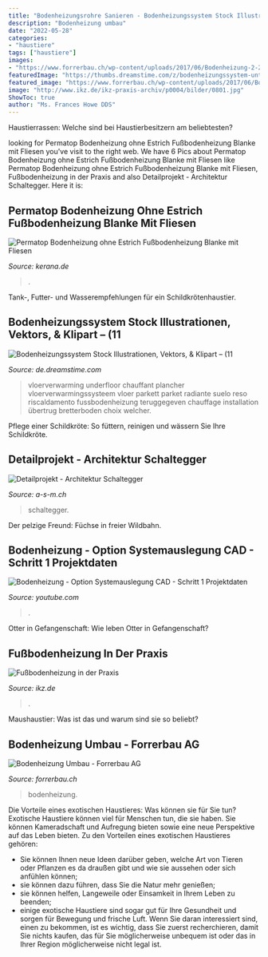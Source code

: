 ```yaml
---
title: "Bodenheizungsrohre Sanieren - Bodenheizungssystem Stock Illustrationen, Vektors, &amp; Klipart – (11"
description: "Bodenheizung umbau"
date: "2022-05-28"
categories:
- "haustiere"
tags: ["haustiere"]
images:
- "https://www.forrerbau.ch/wp-content/uploads/2017/06/Bodenheizung-2-200x300.jpg"
featuredImage: "https://thumbs.dreamstime.com/z/bodenheizungssystem-unter-bretterboden-d-übertrug-abbildung-99642393.jpg"
featured_image: "https://www.forrerbau.ch/wp-content/uploads/2017/06/Bodenheizung-2-200x300.jpg"
image: "http://www.ikz.de/ikz-praxis-archiv/p0004/bilder/0801.jpg"
ShowToc: true
author: "Ms. Frances Howe DDS"
---
```



Haustierrassen: Welche sind bei Haustierbesitzern am beliebtesten?

	

		
looking for Permatop Bodenheizung ohne Estrich Fußbodenheizung Blanke mit Fliesen you've visit to the right web. We have 6 Pics about Permatop Bodenheizung ohne Estrich Fußbodenheizung Blanke mit Fliesen like Permatop Bodenheizung ohne Estrich Fußbodenheizung Blanke mit Fliesen, Fußbodenheizung in der Praxis and also Detailprojekt - Architektur Schaltegger. Here it is:
		
    
## Permatop Bodenheizung Ohne Estrich Fußbodenheizung Blanke Mit Fliesen

<img loading=lazy src="http://www.kerana.de/bilder/Bd/Bodenheizung_Blanke_Permatop_3.jpg" onerror="this.onerror=null;this.src='https://tse2.mm.bing.net/th?id=OIP.snM3vDhoCDiBUAW-jfO7nQHaFO&amp;pid=15.1';" alt="Permatop Bodenheizung ohne Estrich Fußbodenheizung Blanke mit Fliesen">

_Source: kerana.de_

>. 

	

Tank-, Futter- und Wasserempfehlungen für ein Schildkrötenhaustier.

    
## Bodenheizungssystem Stock Illustrationen, Vektors, &amp; Klipart – (11

<img loading=lazy src="https://thumbs.dreamstime.com/z/bodenheizungssystem-unter-bretterboden-d-übertrug-abbildung-99642393.jpg" onerror="this.onerror=null;this.src='https://tse2.mm.bing.net/th?id=OIP.0OOlz7nZyMZXofMOVi-IQAHaE1&amp;pid=15.1';" alt="Bodenheizungssystem Stock Illustrationen, Vektors, &amp; Klipart – (11">

_Source: de.dreamstime.com_

>vloerverwarming underfloor chauffant plancher vloerverwarmingssysteem vloer parkett parket radiante suelo reso riscaldamento fussbodenheizung teruggegeven chauffage installation übertrug bretterboden choix welcher. 

	

Pflege einer Schildkröte: So füttern, reinigen und wässern Sie Ihre Schildkröte.

    
## Detailprojekt - Architektur Schaltegger

<img loading=lazy src="https://res.cloudinary.com/schaltegger/image/upload/w_480/v1570177219/projekte/kerd9rlsaqtwe89jgiqv.jpg" onerror="this.onerror=null;this.src='https://tse1.mm.bing.net/th?id=OIP.PM2gDH5aqqqCLuRK3ZwvUwHaE8&amp;pid=15.1';" alt="Detailprojekt - Architektur Schaltegger">

_Source: a-s-m.ch_

>schaltegger. 

	

Der pelzige Freund: Füchse in freier Wildbahn.

    
## Bodenheizung - Option Systemauslegung CAD - Schritt 1 Projektdaten

<img loading=lazy src="https://i.ytimg.com/vi/fQYpnqxcubY/hqdefault.jpg" onerror="this.onerror=null;this.src='https://tse1.mm.bing.net/th?id=OIP.iLi9v1ZKgFbv1SgHda7pJAHaFj&amp;pid=15.1';" alt="Bodenheizung - Option Systemauslegung CAD - Schritt 1 Projektdaten">

_Source: youtube.com_

>. 

	

Otter in Gefangenschaft: Wie leben Otter in Gefangenschaft?

    
## Fußbodenheizung In Der Praxis

<img loading=lazy src="http://www.ikz.de/ikz-praxis-archiv/p0004/bilder/0801.jpg" onerror="this.onerror=null;this.src='https://tse2.mm.bing.net/th?id=OIP._pgsOlgFQHztTef1eheR5wHaIE&amp;pid=15.1';" alt="Fußbodenheizung in der Praxis">

_Source: ikz.de_

>. 

	

Maushaustier: Was ist das und warum sind sie so beliebt?

    
## Bodenheizung Umbau - Forrerbau AG

<img loading=lazy src="https://www.forrerbau.ch/wp-content/uploads/2017/06/Bodenheizung-2-200x300.jpg" onerror="this.onerror=null;this.src='https://tse4.mm.bing.net/th?id=OIP.CsIdZORjl0Sfk5t2J0GZ1wAAAA&amp;pid=15.1';" alt="Bodenheizung Umbau - Forrerbau AG">

_Source: forrerbau.ch_

>bodenheizung. 

	

Die Vorteile eines exotischen Haustieres: Was können sie für Sie tun?
Exotische Haustiere können viel für Menschen tun, die sie haben. Sie können Kameradschaft und Aufregung bieten sowie eine neue Perspektive auf das Leben bieten. Zu den Vorteilen eines exotischen Haustieres gehören:
- Sie können Ihnen neue Ideen darüber geben, welche Art von Tieren oder Pflanzen es da draußen gibt und wie sie aussehen oder sich anfühlen können;
- sie können dazu führen, dass Sie die Natur mehr genießen;
- sie können helfen, Langeweile oder Einsamkeit in Ihrem Leben zu beenden;
- einige exotische Haustiere sind sogar gut für Ihre Gesundheit und sorgen für Bewegung und frische Luft. Wenn Sie daran interessiert sind, einen zu bekommen, ist es wichtig, dass Sie zuerst recherchieren, damit Sie nichts kaufen, das für Sie möglicherweise unbequem ist oder das in Ihrer Region möglicherweise nicht legal ist.

